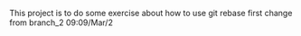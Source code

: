 This project is to do some exercise about how to use git rebase
first change from branch_2 09:09/Mar/2
